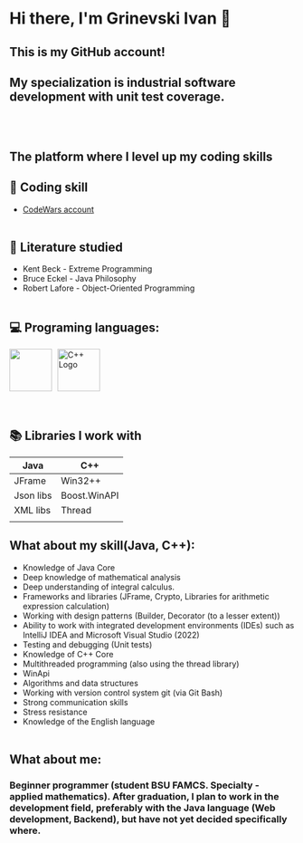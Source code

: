 # Hi there, I'm Grinevski Ivan 👋
## This is my GitHub account!
## My specialization is industrial software development with unit test coverage.
<br><br>
## The platform where I level up my coding skills
## 🔗 Coding skill
- [CodeWars account](https://www.codewars.com/users/GriVanBSU)
<br><br>
## 📖 Literature studied
- Kent Beck - Extreme Programming
- Bruce Eckel - Java Philosophy
- Robert Lafore - Object-Oriented Programming
<br><br>
## 💻 Programing languages:
<div style="display: flex; align-items: center;">
  <img src="https://cdn.jsdelivr.net/gh/devicons/devicon/icons/java/java-plain-wordmark.svg" style="width: 75px; height: 75px; margin-right: 10px;" />
  <img src="https://raw.githubusercontent.com/isocpp/logos/master/cpp_logo.png" alt="C++ Logo" width="75" height="75" />
</div>
<br><br>


## 📚 Libraries I work with

|    Java    |    C++     |
|------------|------------|
| JFrame     |   Win32++  |
| Json libs  |Boost.WinAPI|
| XML libs   |    Thread  |
|            |            |

## What about my skill(Java, C++):
- Knowledge of Java Core
- Deep knowledge of mathematical analysis
- Deep understanding of integral calculus.
- Frameworks and libraries (JFrame, Crypto, Libraries for arithmetic expression calculation)
- Working with design patterns (Builder, Decorator (to a lesser extent))
- Ability to work with integrated development environments (IDEs) such as IntelliJ IDEA and Microsoft Visual Studio (2022)
- Testing and debugging (Unit tests)
- Knowledge of C++ Core
- Multithreaded programming (also using the thread library)
- WinApi
- Algorithms and data structures
- Working with version control system git (via Git Bash)
- Strong communication skills
- Stress resistance
- Knowledge of the English language
<br><br>
## What about me:
### Beginner programmer (student BSU FAMCS. Specialty - applied mathematics). After graduation, I plan to work in the development field, preferably with the Java language (Web development, Backend), but have not yet decided specifically where.
